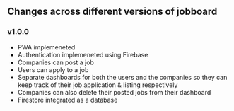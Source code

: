 ## Changes across different versions of jobboard

### v1.0.0

- PWA implemeneted
- Authentication implemeneted using Firebase
- Companies can post a job
- Users can apply to a job
- Separate dashboards for both the users and the companies so they can keep track of their job application & listing respectively
- Companies can also delete their posted jobs from their dashboard
- Firestore integrated as a database
